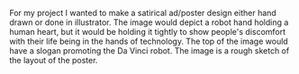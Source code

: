 For my project I wanted to make a satirical ad/poster design either hand drawn or done in illustrator. The image would depict a robot hand holding a human heart, but it would be holding it tightly to show people's discomfort with their life being in the hands of technology. The top of the image would have a slogan promoting the Da Vinci robot. The image is a rough sketch of the layout of the poster.
